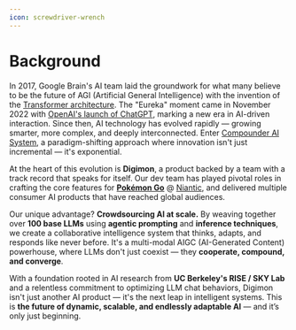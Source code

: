 ```yaml
---
icon: screwdriver-wrench
---
```


# Background

In 2017, Google Brain's AI team laid the groundwork for what many believe to be the future of AGI (Artificial General Intelligence) with the invention of the [Transformer architecture](https://arxiv.org/pdf/1706.03762). The "Eureka" moment came in November 2022 with [OpenAI's launch of ChatGPT](https://openai.com/index/chatgpt/), marking a new era in AI-driven interaction. Since then, AI technology has evolved rapidly — growing smarter, more complex, and deeply interconnected. Enter [Compounder AI System](https://bair.berkeley.edu/blog/2024/02/18/compound-ai-systems/), a paradigm-shifting approach where innovation isn't just incremental — it's exponential.

At the heart of this evolution is **Digimon**, a product backed by a team with a track record that speaks for itself. Our dev team has played pivotal roles in crafting the core features for [**Pokémon Go**](https://pokemongolive.com/?hl=en) @ [Niantic](https://nianticlabs.com/?hl=en), and delivered multiple consumer AI products that have reached global audiences.

Our unique advantage? **Crowdsourcing AI at scale.** By weaving together over **100 base LLMs** using **agentic prompting** and **inference techniques**, we create a collaborative intelligence system that thinks, adapts, and responds like never before. It's a multi-modal AIGC (AI-Generated Content) powerhouse, where LLMs don't just coexist — they **cooperate, compound, and converge**.

With a foundation rooted in AI research from **UC Berkeley's RISE / SKY Lab** and a relentless commitment to optimizing LLM chat behaviors, Digimon isn't just another AI product — it's the next leap in intelligent systems. This is **the future of dynamic, scalable, and endlessly adaptable AI** — and it’s only just beginning.
